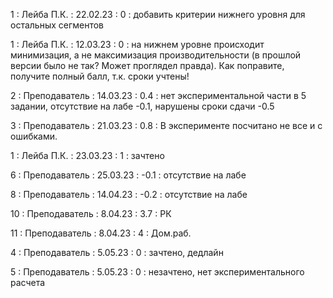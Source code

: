 1 : Лейба П.К. : 22.02.23 : 0 : добавить критерии нижнего уровня для остальных сегментов

1 : Лейба П.К. : 12.03.23 : 0 : на нижнем уровне происходит минимизация, а не максимизация производительности (в прошлой версии было не так? Может проглядел правда). Как поправите, получите полный балл, т.к. сроки учтены!

2 : Преподаватель : 14.03.23 : 0.4 :  нет экспериментальной части в 5 задании, отсутствие на лабе -0.1, нарушены сроки сдачи -0.5

3 : Преподаватель : 21.03.23 : 0.8 : В эксперименте посчитано не все и с ошибками.

1 : Лейба П.К. : 23.03.23 : 1 : зачтено

6 : Преподаватель : 25.03.23 : -0.1 : отсутствие на лабе

8 : Преподаватель : 14.04.23 : -0.2 : отсутствие на лабе

10 : Преподаватель : 8.04.23 : 3.7 : РК

11 : Преподаватель : 8.04.23 : 4 : Дом.раб.

4 : Преподаватель : 5.05.23 : 0 : зачтено, дедлайн

5 : Преподаватель : 5.05.23 : 0 : незачтено, нет экспериментального расчета
